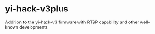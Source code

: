 # yi-hack-v3plus
Addition to the yi-hack-v3 firmware with RTSP capability and other well-known developments
